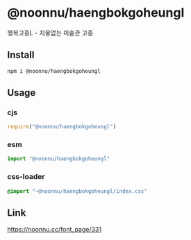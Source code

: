 # @noonnu/haengbokgoheungl
행복고흥L - 지붕없는 미술관 고흥

## Install
```sh
npm i @noonnu/haengbokgoheungl
```
## Usage
### cjs
```js
require("@noonnu/haengbokgoheungl")
```
### esm
```js
import "@noonnu/haengbokgoheungl"
```
### css-loader
```css
@import "~@noonnu/haengbokgoheungl/index.css"
```

## Link
https://noonnu.cc/font_page/331